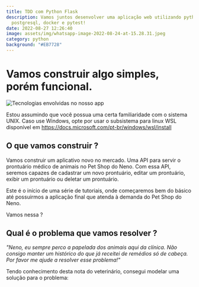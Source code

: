 ```yaml
---
title: TDD com Python Flask
description: Vamos juntos desenvolver uma aplicação web utilizando python,
  postgresql, docker e pytest!
date: 2022-08-27 12:26:40
image: assets/img/whatsapp-image-2022-08-24-at-15.28.31.jpeg
category: python
background: "#EB7728"
---
```

# Vamos construir algo simples, porém funcional.

![Tecnologias envolvidas no nosso app](assets/img/whatsapp-image-2022-08-24-at-15.28.31.jpeg "Tecnologias envolvidas em nosso app")

Estou assumindo que você possua uma certa familiaridade com o sistema UNIX. Caso use Windows, opte por usar o subsistema para linux WSL disponível em <https://docs.microsoft.com/pt-br/windows/wsl/install>

## O que vamos construir ?

Vamos construir um aplicativo novo no mercado. Uma API para servir o prontuário médico de animais no Pet Shop do Neno. Com essa API, seremos capazes de cadastrar um novo prontuário, editar um prontuário, exibir um prontuário ou deletar um prontuário.

Este é o início de uma série de tutoriais, onde começaremos bem do básico até possuirmos a aplicação final que atenda à demanda do Pet Shop do Neno.

Vamos nessa ?



## Qual é o problema que vamos resolver ?

*"Neno, eu sempre perco a papelada dos animais aqui da clínica. Não consigo manter um histórico do que já receitei de remédios só de cabeça. Por favor me ajude a resolver esse problema!"*

Tendo conhecimento desta nota do veterinário, consegui modelar uma solução para o problema: